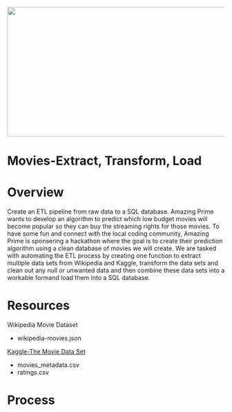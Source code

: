 <p align="center">
  <img width="560" height="300" src="https://user-images.githubusercontent.com/74840026/129463848-c1f38fe3-8a1a-4094-b29a-f40178e10d81.PNG">
</p>

# Movies-Extract, Transform, Load

# Overview
Create an ETL pipeline from raw data to a SQL database.  Amazing Prime wants to develop an algorithm to predict which low budget movies will become popular so they can buy the streaming rights for those movies.  To have some fun and connect with the local coding community, Amazing Prime is sponsering a hackathon where the goal is to create their prediction algorithm using a clean database of movies we will create.  We are tasked with automating the ETL process by creating one function to extract multiple data sets from Wikipedia and Kaggle, transform the data sets and clean out any null or unwanted data and then combine these data sets into a workable formand load them into a SQL database.

# Resources
Wikipedia Movie Dataset
  - wikipedia-movies.json 

[Kaggle-The Movie Data Set](https://www.kaggle.com/rounakbanik/the-movies-dataset)
  - movies_metadata.csv 
  - ratings.csv
# Process
